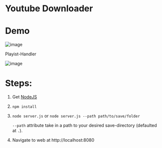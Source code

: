 # Youtube Downloader

# Demo
![image](https://user-images.githubusercontent.com/18486562/150712970-3af80f41-5d96-46ec-9583-e5078f0361ec.png)

Playist-Handler

![image](https://user-images.githubusercontent.com/18486562/150712859-b15703d5-fbc4-44d4-a80a-9bb5e5e6f0b6.png)

# Steps:
1. Get [NodeJS](https://nodejs.org/en/)
2. `npm install`
3. `node server.js` or `node server.js --path path/to/save/folder`
   
    `--path` attribute take in a path to your desired save-directory (defaulted at `.`).

4. Navigate to web at http://localhost:8080